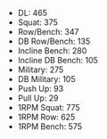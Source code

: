 * DL: 465
*  Squat: 375
*  Row/Bench: 347
*  DB Row/Bench: 135
*  Incline Bench: 280
*  Incline DB Bench: 105
*  Military: 275
*  DB Military: 105
*  Push Up: 93
*  Pull Up: 29
*  1RPM Squat: 775
*  1RPM Row: 625
*  1RPM Bench: 575
